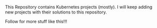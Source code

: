 This Repository contains Kubernetes projects (mostly).
I will keep adding new projects with their solutions to this repository.

Follow for more stuff like this!!!
